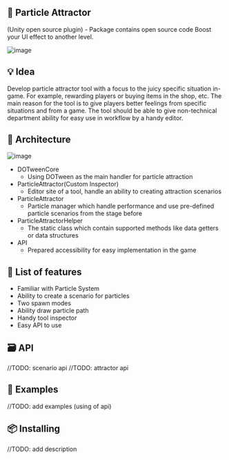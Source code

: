 :rocket: Particle Attractor
---------
(Unity open source plugin) - Package contains open source code
Boost your UI effect to another level.

![image](https://user-images.githubusercontent.com/14979589/73138438-2a163c00-406b-11ea-9c1c-a280e6b5b35c.png)

:bulb: Idea
---------
Develop particle attractor tool with a focus to the juicy specific situation in-game. For example, rewarding players or buying items in the shop, etc. The main reason for the tool is to give players better feelings from specific situations and from a game. The tool should be able to give non-technical department ability for easy use in workflow by a handy editor.

:pushpin: Architecture
---------
![image](https://user-images.githubusercontent.com/14979589/73138330-13231a00-406a-11ea-80fe-034968d3fd27.png)

* DOTweenCore
  * Using DOTween as the main handler for particle attraction 
* ParticleAttractor(Custom Inspector)
  * Editor site of a tool, handle an ability to creating attraction scenarios
* ParticleAttractor
  * Particle manager which handle performance and use pre-defined particle scenarios from the stage before
* ParticleAttractorHelper
  * The static class which contain supported methods like data getters or data structures
* API
  * Prepared accessibility for easy implementation in the game
  
:pencil: List of features 
---------
* Familiar with Particle System
* Ability to create a scenario for particles
* Two spawn modes
* Ability draw particle path
* Handy tool inspector
* Easy API to use

:card_file_box: API
---------
//TODO: scenario api
//TODO: attractor api

:page_facing_up: Examples
---------
//TODO: add examples (using of api)

:package: Installing
---------
//TODO: add description
